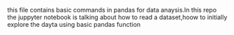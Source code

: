this file contains basic commands in pandas for data anaysis.In this repo the juppyter notebook is talking about how to read a dataset,hoow to initially explore the dayta using basic pandas function
